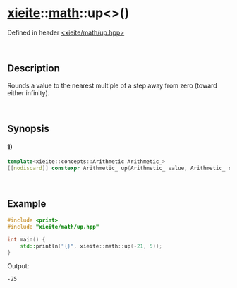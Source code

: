 # [xieite](../../xieite.md)\:\:[math](../../math.md)\:\:up\<\>\(\)
Defined in header [<xieite/math/up.hpp>](../../../include/xieite/math/up.hpp)

&nbsp;

## Description
Rounds a value to the nearest multiple of a step away from zero (toward either infinity).

&nbsp;

## Synopsis
#### 1)
```cpp
template<xieite::concepts::Arithmetic Arithmetic_>
[[nodiscard]] constexpr Arithmetic_ up(Arithmetic_ value, Arithmetic_ step = 1) noexcept;
```

&nbsp;

## Example
```cpp
#include <print>
#include "xieite/math/up.hpp"

int main() {
    std::println("{}", xieite::math::up(-21, 5));
}
```
Output:
```
-25
```

